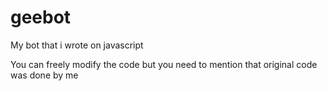 # geebot
My bot that i wrote on javascript 

You can freely modify the code but you need to mention that original code was done by me
